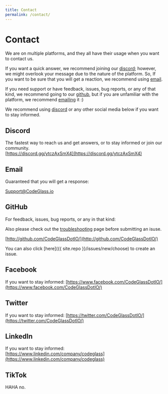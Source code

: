 ```yaml
---
title: Contact
permalink: /contact/
---
```


# Contact
We are on multiple platforms, and they all have their usage when you want to contact us.

If you want a quick answer, we recommend joining our [discord](#discord); however, we might overlook your message due to the nature of the platform.
So, If you want to be sure that you will get a reaction, we recommend using [email](#email).

If you need support or have feedback, issues, bug reports, or any of that kind, we recommend going to our [github](#github), but if you are unfamiliar with the platform, we recommend [emailing](#email) it :) 

We recommend using [discord](#discord) or any other social media below if you want to stay informed.

## Discord
The fastest way to reach us and get answers, or to stay informed or join our community.<br/>
[https://discord.gg/ytczAxSmX4](https://discord.gg/ytczAxSmX4)


## Email
Guaranteed that you will get a response: <br/>

[Support@CodeGlass.io](mailto:Support@CodeGlass.io)


## GitHub
For feedback, issues, bug reports, or any in that kind: <br/>

Also please check out the [troubleshooting](../_docs/Troubleshooting.md) page before submitting an isuse.

[http://github.com/CodeGlassDotIO/](http://github.com/CodeGlassDotIO/)

You can also click [here]({{ site.repo }}/issues/new/choose) to create an issue. 

## Facebook
If you want to stay informed:
[https://www.facebook.com/CodeGlassDotIO/](https://www.facebook.com/CodeGlassDotIO/)


## Twitter
If you want to stay informed:
[https://twitter.com/CodeGlassDotIO/](https://twitter.com/CodeGlassDotIO/)

## LinkedIn
If you want to stay informed:
[https://www.linkedin.com/company/codeglass](https://www.linkedin.com/company/codeglass)


## TikTok
HAHA no.